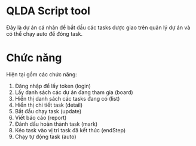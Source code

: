 # QLDA Script tool
Đây là dự án cá nhân để bắt đầu các tasks được giao trên quản lý dự án và có thể chạy auto để đóng task.
# Chức năng
Hiện tại gồm các chức năng:
<ol>
<li>Đăng nhập để lấy token (login)</li>
<li>Lấy danh sách các dự án đang tham gia (board)</li>
<li>Hiển thị danh sách các tasks đang có (list)</li>
<li>Hiển thị chi tiết task (detail)</li>
<li>Bắt đầu chạy task (update)</li>
<li>Viết báo cáo (report)</li>
<li>Đánh dấu hoàn thành task (mark)</li>
<li>Kéo task vào vị trí task đã kết thúc (endStep)</li>
<li>Chạy tự động task (auto)</li>
<ol>
